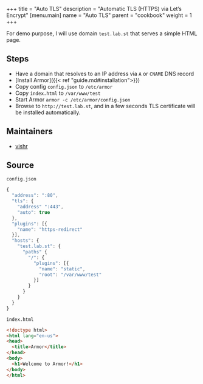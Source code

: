 +++
title = "Auto TLS"
description = "Automatic TLS (HTTPS) via Let’s Encrypt"
[menu.main]
  name = "Auto TLS"
  parent = "cookbook"
  weight = 1
+++

For demo purpose, I will use domain `test.lab.st` that serves a simple
HTML page.

## Steps

- Have a domain that resolves to an IP address via `A` or `CNAME` DNS record
- [Install Armor]({{< ref "guide.md#installation">}})
- Copy config `config.json` to `/etc/armor`
- Copy `index.html` to `/var/www/test`
- Start Armor `armor -c /etc/armor/config.json`
- Browse to `http://test.lab.st`, and in a few seconds TLS certificate will
be installed automatically.

## Maintainers

- [vishr](https://github.com/vishr)

## Source

`config.json`

```js
{
  "address": ":80",
  "tls": {
    "address" ":443",
    "auto": true
  },
  "plugins": [{
    "name": "https-redirect"
  }],
  "hosts": {
    "test.lab.st": {
      "paths" {
        "/": {
          "plugins": [{
            "name": "static",
            "root": "/var/www/test"
          }]
        }
      }
    }
  }
}
```

`index.html`

```html
<!doctype html>
<html lang="en-us">
<head>
  <title>Armor</title>
</head>
<body>
  <h1>Welcome to Armor!</h1>
</body>
</html>
```
